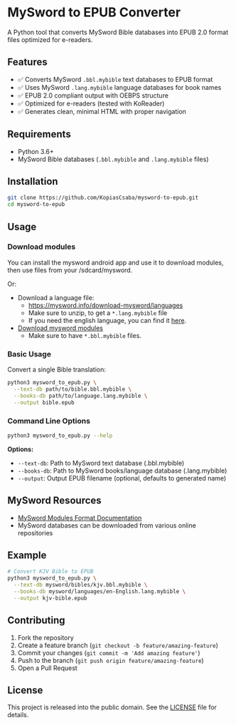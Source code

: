 # MySword to EPUB Converter

A Python tool that converts MySword Bible databases into EPUB 2.0 format files optimized for e-readers.

## Features

- ✅ Converts MySword `.bbl.mybible` text databases to EPUB format
- ✅ Uses MySword `.lang.mybible` language databases for book names
- ✅ EPUB 2.0 compliant output with OEBPS structure
- ✅ Optimized for e-readers (tested with KoReader)
- ✅ Generates clean, minimal HTML with proper navigation

## Requirements

- Python 3.6+
- MySword Bible databases (`.bbl.mybible` and `.lang.mybible` files)

## Installation

```bash
git clone https://github.com/KopiasCsaba/mysword-to-epub.git
cd mysword-to-epub
```

## Usage
### Download modules
You can install the mysword android app and use it to download modules, then use files from your /sdcard/mysword.

Or:
 * Download a language file:
    * https://mysword.info/download-mysword/languages
    * Make sure to unzip, to get a `*.lang.mybible` file
    * If you need the english language, you can find it [here](docs/en-US-English.lang.mybible). 
 * [Download mysword modules](https://duckduckgo.com/?q=mysword+modules&t=brave&ia=web)
    * Make sure to have `*.bbl.mybible` files.

### Basic Usage

Convert a single Bible translation:

```bash
python3 mysword_to_epub.py \
  --text-db path/to/bible.bbl.mybible \
  --books-db path/to/language.lang.mybible \
  --output bible.epub
```
### Command Line Options

```bash
python3 mysword_to_epub.py --help
```

**Options:**
- `--text-db`: Path to MySword text database (.bbl.mybible)
- `--books-db`: Path to MySword books/language database (.lang.mybible)  
- `--output`: Output EPUB filename (optional, defaults to generated name)


## MySword Resources

- [MySword Modules Format Documentation](https://mysword.info/modules-format)
- MySword databases can be downloaded from various online repositories

## Example

```bash
# Convert KJV Bible to EPUB
python3 mysword_to_epub.py \
  --text-db mysword/bibles/kjv.bbl.mybible \
  --books-db mysword/languages/en-English.lang.mybible \
  --output kjv-bible.epub
```

## Contributing

1. Fork the repository
2. Create a feature branch (`git checkout -b feature/amazing-feature`)
3. Commit your changes (`git commit -m 'Add amazing feature'`)
4. Push to the branch (`git push origin feature/amazing-feature`)
5. Open a Pull Request

## License

This project is released into the public domain. See the [LICENSE](LICENSE) file for details.


